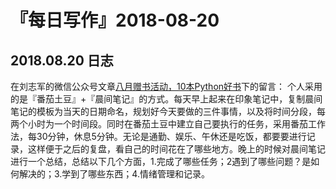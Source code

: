 # 『每日写作』2018-08-20
## 2018.08.20  日志

在刘志军的微信公众号文章[八月赠书活动，10本Python好书](https://mp.weixin.qq.com/s/djxW5a4DuifG4bZoa0o5Nw)下的留言：
个人采用的是『番茄土豆』+『晨间笔记』的方式。每天早上起来在印象笔记中，复制晨间笔记的模板为当天的日期命名，规划好今天要做的三件事情，以及将时间分段，每两个小时为一个时间段。同时在番茄土豆中建立自己要执行的任务，采用番茄工作法，每30分钟，休息5分钟。无论是通勤、娱乐、午休还是吃饭，都要要进行记录，这样便于之后的复盘，看自己的时间花在了哪些地方。晚上的时候对晨间笔记进行一个总结，总结以下几个方面，1.完成了哪些任务；2遇到了哪些问题？是如何解决的；3.学到了哪些东西；4.情绪管理和记录。

